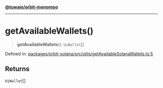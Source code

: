 [**@tuwaio/orbit-monorepo**](../../../README.md)

***

# getAvailableWallets()

> **getAvailableWallets**(): `UiWallet`[]

Defined in: [packages/orbit-solana/src/utils/getAvailableSolanaWallets.ts:5](https://github.com/TuwaIO/orbit/blob/292621864c998920130f69f5c8e7362fd04b16f0/packages/orbit-solana/src/utils/getAvailableSolanaWallets.ts#L5)

## Returns

`UiWallet`[]
